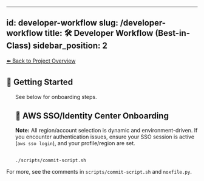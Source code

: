 ***

## id: developer-workflow&#xA;slug: /developer-workflow&#xA;title: 🛠️ Developer Workflow (Best-in-Class)&#xA;sidebar_position: 2

<section>
<div>
  <a href="../../README.md">⬅️ Back to Project Overview</a>
</div>
</section>

<section>
<h2>
  <span>🚀</span> Getting Started
</h2>
</section>

<ol>
    See below for onboarding steps.
<section>
<h2>
  <span>🔑</span> AWS SSO/Identity Center Onboarding
</h2>
<ol>
</ol>
<b>Note:</b> All region/account selection is dynamic and environment-driven. If you encounter authentication issues, ensure your SSO session is active (<code>aws sso login</code>), and your profile/region are set.

</section>
</ol>

<section>
<h2>
</h2>
<ol>
    <code>./scripts/commit-script.sh</code>
    <ul>
    </ul>
    <ul>
    </ul>
</ol>
<div>
<ul>
</ul>
For more, see the comments in <code>scripts/commit-script.sh</code> and <code>noxfile.py</code>.
</div>
</section>